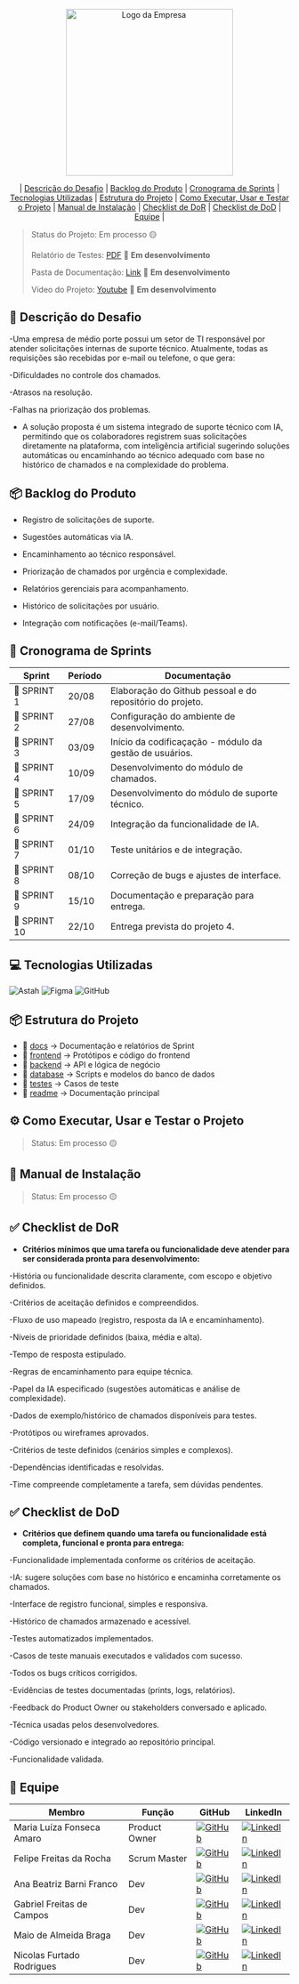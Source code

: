 <p align="center">
  <img src="https://github.com/user-attachments/assets/b7a4ce2d-20f7-4a12-8cb4-530f36fb1950" alt="Logo da Empresa" width="300">
</p>

<div align="center">

| [Descrição do Desafio](#descricao-do-desafio) | [Backlog do Produto](#backlog-do-produto) | [Cronograma de Sprints](#cronograma-de-sprints) | [Tecnologias Utilizadas](#tecnologias-utilizadas) | [Estrutura do Projeto](#estrutura-do-projeto) | [Como Executar, Usar e Testar o Projeto](#como-executar-usar-e-testar-o-projeto) | [Manual de Instalação](#manual-de-instalacao) | [Checklist de DoR](#checklist-de-dor) | [Checklist de DoD](#checklist-de-dod) | [Equipe](#equipe) |

</div>

> Status do Projeto: Em processo 🟡
>
> Relatório de Testes: [PDF](link) 📄 **Em desenvolvimento**
>
> Pasta de Documentação: [Link](docs) 🔗 **Em desenvolvimento**
>
> Vídeo do Projeto: [Youtube](link) 🎥 **Em desenvolvimento**


<a id="descricao-do-desafio"></a>
## 📝 Descrição do Desafio

-Uma empresa de médio porte possui um setor de TI responsável por atender solicitações internas de suporte técnico. Atualmente, todas as requisições são recebidas por e-mail ou telefone, o que gera:

-Dificuldades no controle dos chamados.

-Atrasos na resolução.

-Falhas na priorização dos problemas.

- A solução proposta é um sistema integrado de suporte técnico com IA, permitindo que os colaboradores registrem suas solicitações diretamente na plataforma, com inteligência artificial sugerindo soluções automáticas ou encaminhando ao técnico adequado com base no histórico de chamados e na complexidade do problema.
  

<a id="backlog-do-produto"></a>
## 📦 Backlog do Produto

- Registro de solicitações de suporte.

- Sugestões automáticas via IA.

- Encaminhamento ao técnico responsável.

- Priorização de chamados por urgência e complexidade.

- Relatórios gerenciais para acompanhamento.

- Histórico de solicitações por usuário.

- Integração com notificações (e-mail/Teams).


<a id="cronograma-de-sprints"></a>
## 📅 Cronograma de Sprints

| Sprint   | Período       | Documentação        |
|----------|--------------|---------------------|
| 📌 SPRINT 1 | 20/08 | Elaboração do Github pessoal e do repositório do projeto. |
| 📌 SPRINT 2 | 27/08 | Configuração do ambiente de desenvolvimento. |
| 📌 SPRINT 3 | 03/09 | Início da codificaçação - módulo da gestão de usuários. |
| 📌 SPRINT 4 | 10/09 | Desenvolvimento do módulo de chamados. |
| 📌 SPRINT 5 | 17/09 | Desenvolvimento do módulo de suporte técnico. |
| 📌 SPRINT 6 | 24/09 | Integração da funcionalidade de IA. |
| 📌 SPRINT 7 | 01/10 | Teste unitários e de integração. |
| 📌 SPRINT 8 | 08/10 | Correção de bugs e ajustes de interface. |
| 📌 SPRINT 9 | 15/10 | Documentação e preparação para entrega. |
| 📌 SPRINT 10 | 22/10| Entrega prevista do projeto 4. |


<a id="tecnologias-utilizadas"></a>
## 💻 Tecnologias Utilizadas

![Astah](https://img.shields.io/badge/Astah-3776AB?style=for-the-badge&logo=astah&logoColor=white)
![Figma](https://img.shields.io/badge/Figma-3776AB?style=for-the-badge&logo=figma&logoColor=white)
![GitHub](https://img.shields.io/badge/GitHub-000000?style=for-the-badge&logo=github&logoColor=white)


<a id="estrutura-do-projeto"></a>
## 📦 Estrutura do Projeto
  - 📂 [docs](docs) → Documentação e relatórios de Sprint  
  - 📂 [frontend](frontend) → Protótipos e código do frontend  
  - 📂 [backend](backend) → API e lógica de negócio  
  - 📂 [database](database) → Scripts e modelos do banco de dados
  - 📂 [testes](testes) → Casos de teste  
  - 📄 [readme](readme) → Documentação principal  


<a id="como-executar-usar-e-testar-o-projeto"></a>
## ⚙️ Como Executar, Usar e Testar o Projeto
> Status: Em processo 🟡


<a id="manual-de-instalacao"></a>
## 📖 Manual de Instalação
> Status: Em processo 🟡


<a id="checklist-de-dor"></a>
## ✅ Checklist de DoR
- **Critérios mínimos que uma tarefa ou funcionalidade deve atender para ser considerada pronta para desenvolvimento:**

-História ou funcionalidade descrita claramente, com escopo e objetivo definidos.

-Critérios de aceitação definidos e compreendidos.

-Fluxo de uso mapeado (registro, resposta da IA e encaminhamento).

-Níveis de prioridade definidos (baixa, média e alta).

-Tempo de resposta estipulado.

-Regras de encaminhamento para equipe técnica.

-Papel da IA especificado (sugestões automáticas e análise de complexidade).

-Dados de exemplo/histórico de chamados disponíveis para testes.

-Protótipos ou wireframes aprovados.

-Critérios de teste definidos (cenários simples e complexos).

-Dependências identificadas e resolvidas.

-Time compreende completamente a tarefa, sem dúvidas pendentes.


<a id="checklist-de-dod"></a>
## ✅ Checklist de DoD
- **Critérios que definem quando uma tarefa ou funcionalidade está completa, funcional e pronta para entrega:**

-Funcionalidade implementada conforme os critérios de aceitação.

-IA: sugere soluções com base no histórico e encaminha corretamente os chamados.

-Interface de registro funcional, simples e responsiva.

-Histórico de chamados armazenado e acessível.

-Testes automatizados implementados.

-Casos de teste manuais executados e validados com sucesso.

-Todos os bugs críticos corrigidos.

-Evidências de testes documentadas (prints, logs, relatórios).

-Feedback do Product Owner ou stakeholders conversado e aplicado.

-Técnica usadas pelos desenvolvedores.

-Código versionado e integrado ao repositório principal.

-Funcionalidade validada.


<a id="equipe"></a>
## 👥 Equipe

| Membro                       | Função          | GitHub                                                                                     | LinkedIn                                                                                   |
|-----------------------------|-----------------|---------------------------------------------------------------------------------------------|--------------------------------------------------------------------------------------------|
| Maria Luíza Fonseca Amaro   | Product Owner   | [![GitHub](https://img.shields.io/badge/GitHub-000?style=for-the-badge&logo=github&logoColor=white)](https://github.com/MariaFAmaro01) | [![LinkedIn](https://img.shields.io/badge/LinkedIn-0e76a8?style=for-the-badge&logo=linkedin&logoColor=white)](https://linkedin.com/in/maria-luiza-amaro-338305279) |
| Felipe Freitas da Rocha     | Scrum Master    | [![GitHub](https://img.shields.io/badge/GitHub-000?style=for-the-badge&logo=github&logoColor=white)](https://github.com/Felipe-Freitas-Rocha) | [![LinkedIn](https://img.shields.io/badge/LinkedIn-0e76a8?style=for-the-badge&logo=linkedin&logoColor=white)](https://linkedin.com/in/felipefreitasrocha) |
| Ana Beatriz Barni Franco    | Dev | [![GitHub](https://img.shields.io/badge/GitHub-000?style=for-the-badge&logo=github&logoColor=white)](https://github.com/Anabarni) | [![LinkedIn](https://img.shields.io/badge/LinkedIn-0e76a8?style=for-the-badge&logo=linkedin&logoColor=white)](https://linkedin.com/in/anabeatrizfranco) |
| Gabriel Freitas de Campos   | Dev | [![GitHub](https://img.shields.io/badge/GitHub-000?style=for-the-badge&logo=github&logoColor=white)](https://github.com/GabrielFreitas2025) | [![LinkedIn](https://img.shields.io/badge/LinkedIn-0e76a8?style=for-the-badge&logo=linkedin&logoColor=white)](https://linkedin.com/in/gabriel-freitas-de-campos-b75060225) |
| Maio de Almeida Braga       | Dev | [![GitHub](https://img.shields.io/badge/GitHub-000?style=for-the-badge&logo=github&logoColor=white)](https://github.com/maioAB) | [![LinkedIn](https://img.shields.io/badge/LinkedIn-0e76a8?style=for-the-badge&logo=linkedin&logoColor=white)](https://linkedin.com/in/maiobraga) |
| Nicolas Furtado Rodrigues   | Dev | [![GitHub](https://img.shields.io/badge/GitHub-000?style=for-the-badge&logo=github&logoColor=white)](https://github.com/AkiraNyaprog) | [![LinkedIn](https://img.shields.io/badge/LinkedIn-0e76a8?style=for-the-badge&logo=linkedin&logoColor=white)](https://linkedin.com/in/nicolasfurtado) |
